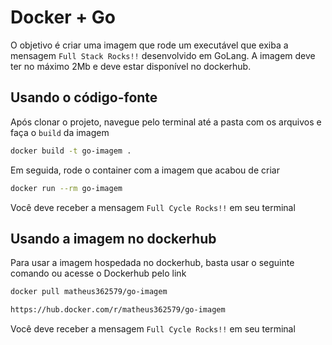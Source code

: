 # Docker + Go 

 O objetivo é criar uma imagem que rode um executável que exiba a mensagem `Full Stack Rocks!!` desenvolvido em GoLang. A imagem deve ter no máximo 2Mb e deve estar disponível no dockerhub.

## Usando o código-fonte

Após clonar o projeto, navegue pelo terminal até a pasta com os arquivos e faça o `build` da imagem

```bash
docker build -t go-imagem .
```

Em seguida, rode o container com a imagem que acabou de criar

```bash
docker run --rm go-imagem
```

Você deve receber a mensagem `Full Cycle Rocks!!` em seu terminal

## Usando a imagem no dockerhub

Para usar a imagem hospedada no dockerhub, basta usar o seguinte comando ou acesse o Dockerhub pelo link

```bash
docker pull matheus362579/go-imagem

https://hub.docker.com/r/matheus362579/go-imagem
```

Você deve receber a mensagem `Full Cycle Rocks!!` em seu terminal
